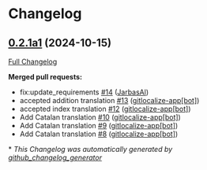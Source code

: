 # Changelog

## [0.2.1a1](https://github.com/OpenVoiceOS/ovos-skill-iss-location/tree/0.2.1a1) (2024-10-15)

[Full Changelog](https://github.com/OpenVoiceOS/ovos-skill-iss-location/compare/V0.1.0...0.2.1a1)

**Merged pull requests:**

- fix:update\_requirements [\#14](https://github.com/OpenVoiceOS/ovos-skill-iss-location/pull/14) ([JarbasAl](https://github.com/JarbasAl))
- accepted addition translation [\#13](https://github.com/OpenVoiceOS/ovos-skill-iss-location/pull/13) ([gitlocalize-app[bot]](https://github.com/apps/gitlocalize-app))
- accepted index translation [\#12](https://github.com/OpenVoiceOS/ovos-skill-iss-location/pull/12) ([gitlocalize-app[bot]](https://github.com/apps/gitlocalize-app))
- Add Catalan translation [\#10](https://github.com/OpenVoiceOS/ovos-skill-iss-location/pull/10) ([gitlocalize-app[bot]](https://github.com/apps/gitlocalize-app))
- Add Catalan translation [\#9](https://github.com/OpenVoiceOS/ovos-skill-iss-location/pull/9) ([gitlocalize-app[bot]](https://github.com/apps/gitlocalize-app))
- Add Catalan translation [\#8](https://github.com/OpenVoiceOS/ovos-skill-iss-location/pull/8) ([gitlocalize-app[bot]](https://github.com/apps/gitlocalize-app))



\* *This Changelog was automatically generated by [github_changelog_generator](https://github.com/github-changelog-generator/github-changelog-generator)*
